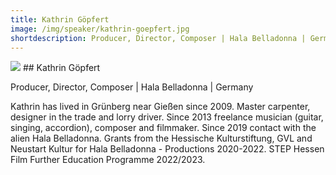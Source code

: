 ```yaml
---
title: Kathrin Göpfert
image: /img/speaker/kathrin-goepfert.jpg
shortdescription: Producer, Director, Composer | Hala Belladonna | Germany
---
```

<img src="/img/speaker/kathrin-goepfert.jpg">
## Kathrin Göpfert

Producer, Director, Composer | Hala Belladonna | Germany

Kathrin has lived in Grünberg near Gießen since 2009. Master carpenter, designer in the trade and lorry driver. Since 2013 freelance musician (guitar, singing, accordion), composer and filmmaker. Since 2019 contact with the alien Hala Belladonna. Grants from the Hessische Kulturstiftung, GVL and Neustart Kultur for Hala Belladonna - Productions 2020-2022. STEP Hessen Film Further Education Programme 2022/2023.


